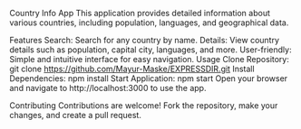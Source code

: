 Country Info App
This application provides detailed information about various countries, including population, languages, and geographical data.

Features
Search: Search for any country by name.
Details: View country details such as population, capital city, languages, and more.
User-friendly: Simple and intuitive interface for easy navigation.
Usage
Clone Repository: git clone https://github.com/Mayur-Maske/EXPRESSDIR.git
Install Dependencies: npm install
Start Application: npm start
Open your browser and navigate to http://localhost:3000 to use the app.

Contributing
Contributions are welcome! Fork the repository, make your changes, and create a pull request.
